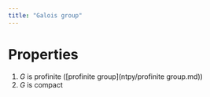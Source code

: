 ```yaml
---
title: "Galois group"
---
```


# Properties
1. $G$ is profinite ([profinite group](ntpy/profinite group.md))
2. $G$ is compact

